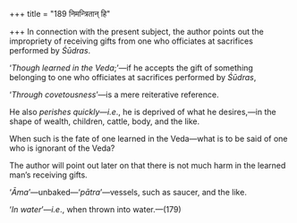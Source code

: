 +++
title = "189 निमन्त्रितान् हि"

+++
In connection with the present subject, the author points out the
impropriety of receiving gifts from one who officiates at sacrifices
performed by *Śūdras*.

‘*Though learned in the Veda*;’—if he accepts the gift of something
belonging to one who officiates at sacrifices performed by *Śūdras*,

‘*Through covetousness*’—is a mere reiterative reference.

He also *perishes quickly*—*i.e*., he is deprived of what he desires,—in
the shape of wealth, children, cattle, body, and the like.

When such is the fate of one learned in the Veda—what is to be said of
one who is ignorant of the Veda?

The author will point out later on that there is not much harm in the
learned man’s receiving gifts.

‘*Āma*’—unbaked—‘*pātra*’—vessels, such as saucer, and the like.

‘*In water*’—*i.e*., when thrown into water.—(179)


